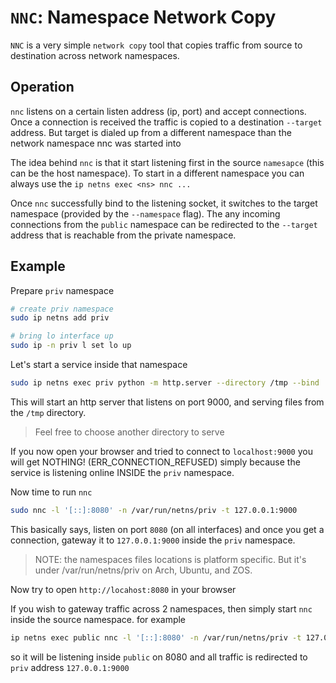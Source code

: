 # `NNC`: Namespace Network Copy

`NNC` is a very simple `network copy` tool that copies traffic from source to destination across network namespaces.

## Operation

`nnc` listens on a certain listen address (ip, port) and accept connections. Once a connection is received the traffic
is copied to a destination `--target` address. But target is dialed up from a different namespace than the network namespace nnc was started into

The idea behind `nnc` is that it start listening first in the source `namesapce` (this can be the host namespace). To start in a different namespace you can always use the `ip netns exec <ns> nnc ...`

Once `nnc` successfully bind to the listening socket, it switches to the target namespace (provided by the `--namespace` flag). The any incoming connections from the `public` namespace can be redirected to the `--target` address that is reachable from the private namespace.

## Example

Prepare `priv` namespace

```bash
# create priv namespace
sudo ip netns add priv

# bring lo interface up
sudo ip -n priv l set lo up
```

Let's start a service inside that namespace

```bash
sudo ip netns exec priv python -m http.server --directory /tmp --bind :: 9000
```

This will start an http server that listens on port 9000, and serving files from the `/tmp` directory.

> Feel free to choose another directory to serve

If you now open your browser and tried to connect to `localhost:9000` you will get NOTHING! (ERR_CONNECTION_REFUSED) simply because
the service is listening online INSIDE the `priv` namespace.

Now time to run `nnc`

```bash
sudo nnc -l '[::]:8080' -n /var/run/netns/priv -t 127.0.0.1:9000
```

This basically says, listen on port `8080` (on all interfaces) and once you get a connection, gateway it to `127.0.0.1:9000` inside the `priv` namespace.

> NOTE: the namespaces files locations is platform specific. But it's under /var/run/netns/priv on Arch, Ubuntu, and ZOS.

Now try to open `http://locahost:8080` in your browser

If you wish to gateway traffic across 2 namespaces, then simply start `nnc` inside the source namespace. for example

```bash
ip netns exec public nnc -l '[::]:8080' -n /var/run/netns/priv -t 127.0.0.1:9000
```

so it will be listening inside `public` on 8080 and all traffic is redirected to `priv` address `127.0.0.1:9000`
